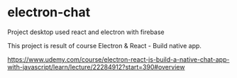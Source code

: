 # electron-chat
Project desktop used react and electron with firebase


This project is result of course Electron & React - Build native app.

https://www.udemy.com/course/electron-react-js-build-a-native-chat-app-with-javascript/learn/lecture/22284912?start=390#overview
